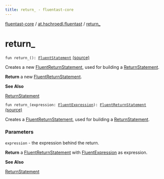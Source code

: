 ```yaml
---
title: return_ - fluentast-core
---
```


[fluentast-core](../index.html) / [at.hschroedl.fluentast](index.html) / [return_](.)

# return_

`fun return_(): `[`FluentStatement`](../at.hschroedl.fluentast.ast.statement/-fluent-statement/index.html) [(source)](https://github.com/hschroedl/FluentAST/tree/master/core/src/main/kotlin//at.hschroedl.fluentast/Fluentast.kt#L115)

Creates a new [FluentReturnStatement](../at.hschroedl.fluentast.ast.statement/-fluent-return-statement/index.html), used for building a [ReturnStatement](https://help.eclipse.org/neon/topic/org.eclipse.jdt.doc.isv/reference/api/org/eclipse/jdt/core/dom/ReturnStatement.html).

**Return**
a new [FluentReturnStatement](../at.hschroedl.fluentast.ast.statement/-fluent-return-statement/index.html).

**See Also**

[ReturnStatement](https://help.eclipse.org/neon/topic/org.eclipse.jdt.doc.isv/reference/api/org/eclipse/jdt/core/dom/ReturnStatement.html)

`fun return_(expression: `[`FluentExpression`](../at.hschroedl.fluentast.ast.expression/-fluent-expression/index.html)`): `[`FluentReturnStatement`](../at.hschroedl.fluentast.ast.statement/-fluent-return-statement/index.html) [(source)](https://github.com/hschroedl/FluentAST/tree/master/core/src/main/kotlin//at.hschroedl.fluentast/Fluentast.kt#L126)

Creates a [FluentReturnStatement](../at.hschroedl.fluentast.ast.statement/-fluent-return-statement/index.html), used for building a [ReturnStatement](https://help.eclipse.org/neon/topic/org.eclipse.jdt.doc.isv/reference/api/org/eclipse/jdt/core/dom/ReturnStatement.html).

### Parameters

`expression` - the expression behind the return.

**Return**
a [FluentReturnStatement](../at.hschroedl.fluentast.ast.statement/-fluent-return-statement/index.html) with [FluentExpression](../at.hschroedl.fluentast.ast.expression/-fluent-expression/index.html) as expression.

**See Also**

[ReturnStatement](https://help.eclipse.org/neon/topic/org.eclipse.jdt.doc.isv/reference/api/org/eclipse/jdt/core/dom/ReturnStatement.html)

